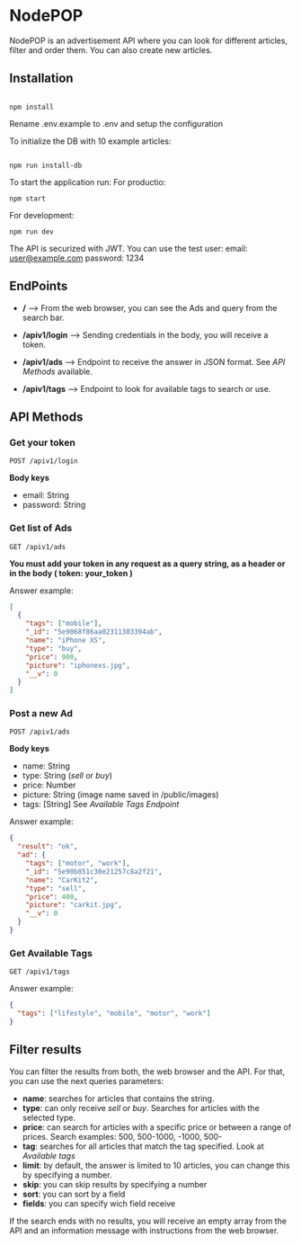 # NodePOP

NodePOP is an advertisement API where you can look for different articles, filter and order them. You can also create new articles.

## Installation

```shell

npm install

```

Rename .env.example to .env and setup the configuration

To initialize the DB with 10 example articles:

```shell

npm run install-db

```

To start the application run:
For productio:

```shell
npm start
```

For development:

```shell
npm run dev
```

The API is securized with JWT. You can use the test user:
email: user@example.com
password: 1234

## EndPoints

- **/** --> From the web browser, you can see the Ads and query from the search bar.

- **/apiv1/login** --> Sending credentials in the body, you will receive a token.

- **/apiv1/ads** --> Endpoint to receive the answer in JSON format. See _API Methods_ available.

- **/apiv1/tags** --> Endpoint to look for available tags to search or use.

## API Methods

### Get your token

```shell
POST /apiv1/login
```

**Body keys**

- email: String
- password: String

### Get list of Ads

```shell
GET /apiv1/ads
```

**You must add your token in any request as a query string, as a header or in the body ( token: your_token )**

Answer example:

```json
[
  {
    "tags": ["mobile"],
    "_id": "5e9068f86aa02311383394ab",
    "name": "iPhone XS",
    "type": "buy",
    "price": 900,
    "picture": "iphonexs.jpg",
    "__v": 0
  }
]
```

### Post a new Ad

```shell
POST /apiv1/ads
```

**Body keys**

- name: String
- type: String (_sell_ or _buy_)
- price: Number
- picture: String (image name saved in /public/images)
- tags: [String] See _Available Tags Endpoint_

Answer example:

```json
{
  "result": "ok",
  "ad": {
    "tags": ["motor", "work"],
    "_id": "5e90b851c30e21257c8a2f21",
    "name": "CarKit2",
    "type": "sell",
    "price": 400,
    "picture": "carkit.jpg",
    "__v": 0
  }
}
```

### Get Available Tags

```shell
GET /apiv1/tags
```

Answer example:

```json
{
  "tags": ["lifestyle", "mobile", "motor", "work"]
}
```

## Filter results

You can filter the results from both, the web browser and the API. For that, you can use the next queries parameters:

- **name**: searches for articles that contains the string.
- **type**: can only receive _sell_ or _buy_. Searches for articles with the selected type.
- **price**: can search for articles with a specific price or between a range of prices. Search examples: 500, 500-1000, -1000, 500-
- **tag**: searches for all articles that match the tag specified. Look at _Available tags_
- **limit**: by default, the answer is limited to 10 articles, you can change this by specifying a number.
- **skip**: you can skip results by specifying a number
- **sort**: you can sort by a field
- **fields**: you can specify wich field receive

If the search ends with no results, you will receive an empty array from the API and an information message with instructions from the web browser.
